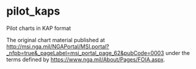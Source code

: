 # pilot_kaps
Pilot charts in KAP format

The original chart material published at http://msi.nga.mil/NGAPortal/MSI.portal?_nfpb=true&_pageLabel=msi_portal_page_62&pubCode=0003 under the terms defined by https://www.nga.mil/About/Pages/FOIA.aspx.
